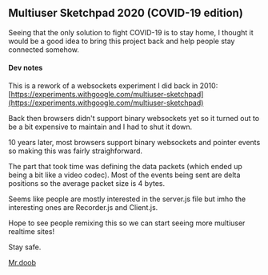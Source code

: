 ## Multiuser Sketchpad 2020 (COVID-19 edition)

Seeing that the only solution to fight COVID-19 is to stay
home, I thought it would be a good idea to bring this project
back and help people stay connected somehow.

#### Dev notes

This is a rework of a websockets experiment I did back in 2010:
[https://experiments.withgoogle.com/multiuser-sketchpad](https://experiments.withgoogle.com/multiuser-sketchpad)

Back then browsers didn't support binary websockets yet so it
turned out to be a bit expensive to maintain and I had to shut
it down.

10 years later, most browsers support binary websockets and
pointer events so making this was fairly straighforward.

The part that took time was defining the data packets (which
ended up being a bit like a video codec). Most of the events
being sent are delta positions so the average packet size is
4 bytes.

Seems like people are mostly interested in the server.js file
but imho the interesting ones are Recorder.js and Client.js.

Hope to see people remixing this so we can start seeing more
multiuser realtime sites!

Stay safe.

[Mr.doob](https://mrdoob.com/)